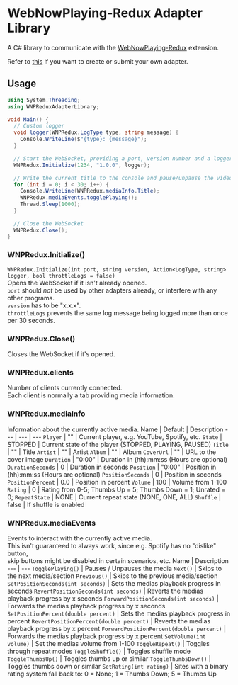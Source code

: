 # WebNowPlaying-Redux Adapter Library
A C# library to communicate with the [WebNowPlaying-Redux](https://github.com/keifufu/WebNowPlaying-Redux) extension.

Refer to [this](https://github.com/keifufu/WebNowPlaying-Redux/blob/main/CreatingAdapters.md) if you want to create or submit your own adapter.

## Usage
```C#
using System.Threading;
using WNPReduxAdapterLibrary;

void Main() {
  // Custom logger
  void logger(WNPRedux.LogType type, string message) {
    Console.WriteLine($"{type}: {message}");
  }

  // Start the WebSocket, providing a port, version number and a logger
  WNPRedux.Initialize(1234, "1.0.0", logger);

  // Write the current title to the console and pause/unpause the video for 30 seconds
  for (int i = 0; i < 30; i++) {
    Console.WriteLine(WNPRedux.mediaInfo.Title);
    WNPRedux.mediaEvents.togglePlaying();
    Thread.Sleep(1000);
  }

  // Close the WebSocket
  WNPRedux.Close();
}
```

### WNPRedux.Initialize()
`WNPRedux.Initialize(int port, string version, Action<LogType, string> logger, bool throttleLogs = false)`  
Opens the WebSocket if it isn't already opened.  
`port` should _not_ be used by other adapters already, or interfere with any other programs.  
`version` has to be "x.x.x".  
`throttleLogs` prevents the same log message being logged more than once per 30 seconds.

### WNPRedux.Close()
Closes the WebSocket if it's opened.

### WNPRedux.clients
Number of clients currently connected.  
Each client is normally a tab providing media information.

### WNPRedux.mediaInfo
Information about the currently active media.
Name | Default | Description
--- | --- | ---
`Player` | "" | Current player, e.g. YouTube, Spotify, etc.
`State` | STOPPED | Current state of the player (STOPPED, PLAYING, PAUSED) 
`Title` | "" | Title
`Artist` | "" | Artist
`Album` | "" | Album
`CoverUrl` | "" | URL to the cover image
`Duration` | "0:00" | Duration in (hh):mm:ss (Hours are optional)
`DurationSeconds` | 0 | Duration in seconds
`Position` | "0:00" | Position in (hh):mm:ss (Hours are optional)
`PositionSeconds` | 0 | Position in seconds
`PositionPercent` | 0.0 | Position in percent
`Volume` | 100 | Volume from 1-100
`Rating` | 0 | Rating from 0-5; Thumbs Up = 5; Thumbs Down = 1; Unrated = 0;
`RepeatState` | NONE | Current repeat state (NONE, ONE, ALL)
`Shuffle` | false | If shuffle is enabled

### WNPRedux.mediaEvents
Events to interact with the currently active media.  
This isn't guaranteed to always work, since e.g. Spotify has no "dislike" button,  
skip buttons might be disabled in certain scenarios, etc.
Name  | Description
--- | ---
`TogglePlaying()` | Pauses / Unpauses the media
`Next()` | Skips to the next media/section
`Previous()` | Skips to the previous media/section
`SetPositionSeconds(int seconds)` | Sets the medias playback progress in seconds
`RevertPositionSeconds(int seconds)` | Reverts the medias playback progress by x seconds
`ForwardPositionSeconds(int seconds)` | Forwards the medias playback progress by x seconds
`SetPositionPercent(double percent)` | Sets the medias playback progress in percent
`RevertPositionPercent(double percent)` | Reverts the medias playback progress by x percent
`ForwardPositionPercent(double percent)` | Forwards the medias playback progress by x percent
`SetVolume(int volume)` | Set the medias volume from 1-100
`ToggleRepeat()` | Toggles through repeat modes
`ToggleShuffle()` | Toggles shuffle mode
`ToggleThumbsUp()` | Toggles thumbs up or similar
`ToggleThumbsDown()` | Toggles thumbs down or similar
`SetRating(int rating)` | Sites with a binary rating system fall back to: 0 = None; 1 = Thumbs Down; 5 = Thumbs Up